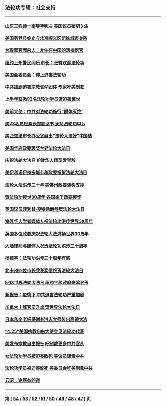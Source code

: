 ### 法轮功专辑：社会支持
---
#### [山东工程师一案等待判决 美国议员密切关注](../../pages/nf4386/n13815065.md?09080430) 
#### [美国劳登县终止与北京顺义区姐妹城市关系](../../pages/nf4386/n13811030.md?09080430) 
#### [为取器官而杀人：发生在中国的活摘器官](../../pages/nf4386/n13794731.md?09080430) 
#### [纽约上州警民同乐 市长：张臂欢迎法轮功](../../pages/nf4386/n13794375.md?09080430) 
#### [美国会委员会：停止迫害法轮功](../../pages/nf4386/n13788164.md?09080430) 
#### [中共加剧迫害宗教信仰团体 专家吁美制裁](../../pages/nf4386/n13780252.md?09080430) 
#### [上半年获悉92名法轮功学员遭迫害离世](../../pages/nf4386/n13772701.md?09080430) 
#### [美前大使：中共对法轮功施行“群体灭绝”](../../pages/nf4386/n13771705.md?09080430) 
#### [美23名总检察长提意见书 支持法轮功申诉](../../pages/nf4386/n13766596.md?09080430) 
#### [美匹兹堡市长办公室展出“法轮大法好”中国结](../../pages/nf4386/n13749721.md?09080430) 
#### [美国华府政要褒奖世界法轮大法日](../../pages/nf4386/n13743770.md?09080430) 
#### [庆祝法轮大法日 伦敦华人精英发贺辞](../../pages/nf4386/n13741593.md?09080430) 
#### [美伊利诺伊州多城市和政要祝贺法轮大法日](../../pages/nf4386/n13737149.md?09080430) 
#### [法轮大法洪传三十年 美佛州政要褒奖支持](../../pages/nf4386/n13737103.md?09080430) 
#### [贺法轮功传世30周年 各国逾千政要褒奖](../../pages/nf4386/n13735828.md?09080430) 
#### [英国议员菲利普‧亨特勋爵恭贺法轮大法日](../../pages/nf4386/n13736187.md?09080430) 
#### [海外华人学者媒体人祝法轮功洪传世界30周年](../../pages/nf4386/n13735835.md?09080430) 
#### [英国多位政要庆祝法轮大法洪扬世界30周年](../../pages/nf4386/n13734739.md?09080430) 
#### [大陆律师与媒体人祝贺法轮功洪传三十周年](../../pages/nf4386/n13735062.md?09080430) 
#### [杨颖宇：法轮功洪传三十周年有感](../../pages/nf4386/n13734884.md?09080430) 
#### [北卡州四位市长致褒奖信祝贺法轮大法日](../../pages/nf4386/n13733292.md?09080430) 
#### [5·13世界法轮大法日 纽约三级政府褒奖致贺](../../pages/nf4386/n13732651.md?09080430) 
#### [新报告：疫情下 中共迫害法轮功严重加剧](../../pages/nf4386/n13732612.md?09080430) 
#### [加拿大十城官员升旗 贺世界法轮大法日](../../pages/nf4386/n13729166.md?09080430) 
#### [日本私企老板感谢李洪志大师传出高德大法](../../pages/nf4386/n13726335.md?09080430) 
#### [“4.25”美国宗教自由大使会见法轮功代表](../../pages/nf4386/n13724124.md?09080430) 
#### [美发布宗教自由报告 吁制裁更多中共官员](../../pages/nf4386/n13720670.md?09080430) 
#### [女法轮功学员被迫害致死 美议员谴责中共](../../pages/nf4386/n13682069.md?09080430) 
#### [法轮功学员被迫害致死 美委员会吁美制裁中共](../../pages/nf4386/n13631310.md?09080430) 
#### [云昭：谢燕益的道](../../pages/nf4386/n13607391.md?09080430) 

---
#### 第 [ [54](./54.md?09080430) / [53](./53.md?09080430) / [52](./52.md?09080430) / [51](./51.md?09080430) / [50](./50.md?09080430) / [49](./49.md?09080430) / [48](./48.md?09080430) / [47](./47.md?09080430) ] 页
